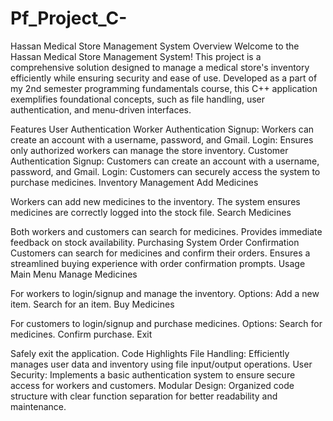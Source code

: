 # Pf_Project_C-
Hassan Medical Store Management System
Overview
Welcome to the Hassan Medical Store Management System! This project is a comprehensive solution designed to manage a medical store's inventory efficiently while ensuring security and ease of use. Developed as a part of my 2nd semester programming fundamentals course, this C++ application exemplifies foundational concepts, such as file handling, user authentication, and menu-driven interfaces.

Features
User Authentication
Worker Authentication
Signup: Workers can create an account with a username, password, and Gmail.
Login: Ensures only authorized workers can manage the store inventory.
Customer Authentication
Signup: Customers can create an account with a username, password, and Gmail.
Login: Customers can securely access the system to purchase medicines.
Inventory Management
Add Medicines

Workers can add new medicines to the inventory.
The system ensures medicines are correctly logged into the stock file.
Search Medicines

Both workers and customers can search for medicines.
Provides immediate feedback on stock availability.
Purchasing System
Order Confirmation
Customers can search for medicines and confirm their orders.
Ensures a streamlined buying experience with order confirmation prompts.
Usage
Main Menu
Manage Medicines

For workers to login/signup and manage the inventory.
Options:
Add a new item.
Search for an item.
Buy Medicines

For customers to login/signup and purchase medicines.
Options:
Search for medicines.
Confirm purchase.
Exit

Safely exit the application.
Code Highlights
File Handling: Efficiently manages user data and inventory using file input/output operations.
User Security: Implements a basic authentication system to ensure secure access for workers and customers.
Modular Design: Organized code structure with clear function separation for better readability and maintenance.

